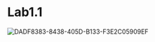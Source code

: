 # Lab1.1
![DADF8383-8438-405D-B133-F3E2C05909EF](https://github.com/user-attachments/assets/884459cc-e7da-4a16-b9a0-10b4b4e9945f)
